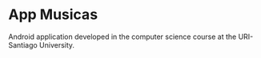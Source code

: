 # App Musicas
Android application developed in the computer science course at the URI-Santiago University.
